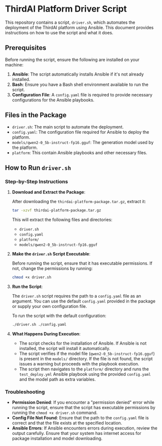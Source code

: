 # ThirdAI Platform Driver Script

This repository contains a script, `driver.sh`, which automates the deployment of the ThirdAI platform using Ansible. This document provides instructions on how to use the script and what it does.

## Prerequisites

Before running the script, ensure the following are installed on your machine:

1. **Ansible**: The script automatically installs Ansible if it's not already installed.
2. **Bash**: Ensure you have a Bash shell environment available to run the script.
3. **Configuration File**: A `config.yaml` file is required to provide necessary configurations for the Ansible playbooks.

## Files in the Package

- `driver.sh`: The main script to automate the deployment.
- `config.yaml`: The configuration file required for Ansible to deploy the platform.
- `models/qwen2-0_5b-instruct-fp16.gguf`: The generation model used by the platform.
- `platform`: This contain Ansible playbooks and other necessary files.

## How to Run `driver.sh`

### Step-by-Step Instructions

1. **Download and Extract the Package**:
   
   After downloading the `thirdai-platform-package.tar.gz`, extract it:

   ```bash
   tar -xzvf thirdai-platform-package.tar.gz
   ```

   This will extract the following files and directories:
   - `driver.sh`
   - `config.yaml`
   - `platform/`
   - `models/qwen2-0_5b-instruct-fp16.gguf`

2. **Make the `driver.sh` Script Executable**:
   
   Before running the script, ensure that it has executable permissions. If not, change the permissions by running:

   ```bash
   chmod +x driver.sh
   ```

3. **Run the Script**:
   
   The `driver.sh` script requires the path to a `config.yaml` file as an argument. You can use the default `config.yaml` provided in the package or supply your own configuration file.

   To run the script with the default configuration:

   ```bash
   ./driver.sh ./config.yaml
   ```

4. **What Happens During Execution**:
   
   - The script checks for the installation of Ansible. If Ansible is not installed, the script will install it automatically.
   - The script verifies if the model file (`qwen2-0_5b-instruct-fp16.gguf`) is present in the `models/` directory. If the file is not found, the script issues a warning but proceeds with the playbook execution.
   - The script then navigates to the `platform/` directory and runs the `test_deploy.yml` Ansible playbook using the provided `config.yaml` and the model path as extra variables.

### Troubleshooting

- **Permission Denied**: If you encounter a "permission denied" error while running the script, ensure that the script has executable permissions by running the `chmod +x driver.sh` command.
- **Config File Not Found**: Ensure that the path to the `config.yaml` file is correct and that the file exists at the specified location.
- **Ansible Errors**: If Ansible encounters errors during execution, review the output carefully. Ensure that your system has internet access for package installation and model downloading.